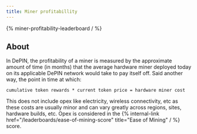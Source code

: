```yaml
---
title: Miner profitabillity
---
```


{% miner-profitability-leaderboard / %}

## About

In DePIN, the profitability of a miner is measured by the approximate amount of time (in months) that the average hardware miner deployed today on its applicable DePIN network would take to pay itself off. Said another way, the point in time at which:

```shell
cumulative token rewards * current token price = hardware miner cost
```

This does not include opex like electricity, wireless connectivity, etc as these costs are usually minor and can vary greatly across regions, sites, hardware builds, etc. Opex is considered in the {% internal-link href="/leaderboards/ease-of-mining-score" title="Ease of Mining" / %} score.
